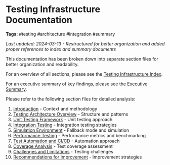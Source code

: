# Testing Infrastructure Documentation

**Tags:** #testing #architecture #integration #summary

*Last updated: 2024-03-13 - Restructured for better organization and added proper references to index and summary documents*

This documentation has been broken down into separate section files for better organization and readability.

For an overview of all sections, please see the [Testing Infrastructure Index](testing_infrastructure_index.md).

For an executive summary of key findings, please see the [Executive Summary](testing_infrastructure_summary.md).

Please refer to the following section files for detailed analysis:

1. [Introduction](01_testing_intro.md) - Context and methodology
2. [Testing Architecture Overview](02_testing_architecture.md) - Structure and patterns
3. [Unit Testing Framework](03_unit_testing.md) - Unit testing approach
4. [Integration Testing](04_integration_testing.md) - Integration testing strategies
5. [Simulation Environment](05_simulation_environment.md) - Fallback mode and simulation
6. [Performance Testing](06_performance_testing.md) - Performance metrics and benchmarking
7. [Test Automation and CI/CD](07_test_automation.md) - Automation approach
8. [Coverage Analysis](08_coverage_analysis.md) - Test coverage assessment
9. [Challenges and Limitations](09_challenges_limitations.md) - Testing challenges
10. [Recommendations for Improvement](10_improvement_recommendations.md) - Improvement strategies
